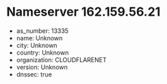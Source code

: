 # Nameserver 162.159.56.21

* as_number: 13335
* name: Unknown
* city: Unknown
* country: Unknown
* organization: CLOUDFLARENET
* version: Unknown
* dnssec: true
